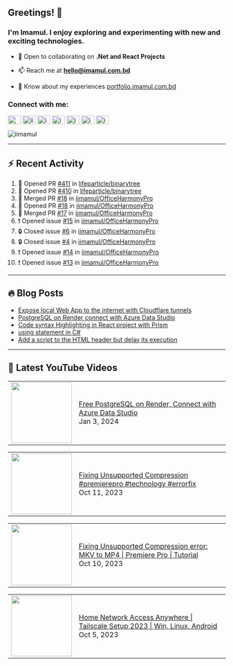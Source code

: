 ## Greetings! 👋
### I'm Imamul. I enjoy exploring and experimenting with new and exciting technologies.

- 🔭 Open to collaborating on **.Net and React Projects**

- 📫 Reach me at **<hello@imamul.com.bd>**

- 📄 Know about my experiences [portfolio.imamul.com.bd](https://portfolio.imamul.com.bd)


### Connect with me:
<p align="left">
<a href="https://dev.to/miin" target="blank"><img align="center" src="https://raw.githubusercontent.com/rahuldkjain/github-profile-readme-generator/master/src/images/icons/Social/devto.svg" alt="miin" height="20" width="30" /></a>
<a href="https://twitter.com/iinayeem" target="blank"><img align="center" src="https://raw.githubusercontent.com/rahuldkjain/github-profile-readme-generator/master/src/images/icons/Social/twitter.svg" alt="iinayeem" height="20" width="30" /></a>
<a href="https://linkedin.com/in/imamulislam" target="blank"><img align="center" src="https://raw.githubusercontent.com/rahuldkjain/github-profile-readme-generator/master/src/images/icons/Social/linked-in-alt.svg" alt="imamulislam" height="20" width="30" /></a>
<a href="https://fb.com/imamulislamnayeem" target="blank"><img align="center" src="https://raw.githubusercontent.com/rahuldkjain/github-profile-readme-generator/master/src/images/icons/Social/facebook.svg" alt="imamulislamnayeem" height="20" width="30" /></a>
<a href="https://www.youtube.com/@imamulislamnayeem" target="blank"><img align="center" src="https://raw.githubusercontent.com/rahuldkjain/github-profile-readme-generator/master/src/images/icons/Social/youtube.svg" alt="imamulislamnayeem" height="20" width="30" /></a>
<a href="https://www.hackerrank.com/imamul_islam_dev" target="blank"><img align="center" src="https://raw.githubusercontent.com/rahuldkjain/github-profile-readme-generator/master/src/images/icons/Social/hackerrank.svg" alt="imamul_islam_dev" height="20" width="30" /></a>
<a href="https://www.leetcode.com/imamulislam" target="blank"><img align="center" src="https://raw.githubusercontent.com/rahuldkjain/github-profile-readme-generator/master/src/images/icons/Social/leet-code.svg" alt="imamulislam" height="20" width="30" /></a>
</p>

<p align="left"> <img src="https://komarev.com/ghpvc/?username=iimamul&label=Profile%20views&color=0e75b6&style=flat" alt="iimamul" /> </p>

---

## :zap: Recent Activity

<!--START_SECTION:activity-->
1. 💪 Opened PR [#411](https://github.com/lifeparticle/binarytree/pull/411) in [lifeparticle/binarytree](https://github.com/lifeparticle/binarytree)
2. 💪 Opened PR [#410](https://github.com/lifeparticle/binarytree/pull/410) in [lifeparticle/binarytree](https://github.com/lifeparticle/binarytree)
3. 🎉 Merged PR [#18](https://github.com/iimamul/OfficeHarmonyPro/pull/18) in [iimamul/OfficeHarmonyPro](https://github.com/iimamul/OfficeHarmonyPro)
4. 💪 Opened PR [#18](https://github.com/iimamul/OfficeHarmonyPro/pull/18) in [iimamul/OfficeHarmonyPro](https://github.com/iimamul/OfficeHarmonyPro)
5. 🎉 Merged PR [#17](https://github.com/iimamul/OfficeHarmonyPro/pull/17) in [iimamul/OfficeHarmonyPro](https://github.com/iimamul/OfficeHarmonyPro)
6. ❗ Opened issue [#15](https://github.com/iimamul/OfficeHarmonyPro/issues/15) in [iimamul/OfficeHarmonyPro](https://github.com/iimamul/OfficeHarmonyPro)
7. 🔒 Closed issue [#6](https://github.com/iimamul/OfficeHarmonyPro/issues/6) in [iimamul/OfficeHarmonyPro](https://github.com/iimamul/OfficeHarmonyPro)
8. 🔒 Closed issue [#4](https://github.com/iimamul/OfficeHarmonyPro/issues/4) in [iimamul/OfficeHarmonyPro](https://github.com/iimamul/OfficeHarmonyPro)
9. ❗ Opened issue [#14](https://github.com/iimamul/OfficeHarmonyPro/issues/14) in [iimamul/OfficeHarmonyPro](https://github.com/iimamul/OfficeHarmonyPro)
10. ❗ Opened issue [#13](https://github.com/iimamul/OfficeHarmonyPro/issues/13) in [iimamul/OfficeHarmonyPro](https://github.com/iimamul/OfficeHarmonyPro)
<!--END_SECTION:activity-->
---
## :fire: Blog Posts
<!-- BLOG-POST-LIST:START -->
- [Expose local Web App to the internet with Cloudflare tunnels](https://dev.to/miin/expose-local-web-app-to-the-internet-with-cloudflare-tunnels-956)
- [PostgreSQL on Render connect with Azure Data Studio](https://dev.to/miin/postgresql-on-render-connect-with-azure-data-studio-3m5d)
- [Code syntax Highlighting in React project with Prism](https://dev.to/miin/code-syntax-highlighting-in-react-project-with-prism-2aj0)
- [using statement in C#](https://dev.to/miin/using-statement-in-c-28g)
- [Add a script to the HTML header but delay its execution](https://dev.to/miin/add-a-script-to-the-html-header-but-delay-its-execution-4hef)
<!-- BLOG-POST-LIST:END -->
---
## :rocket: Latest YouTube Videos
<!-- YOUTUBE:START --><table><tr><td><a href="https://www.youtube.com/watch?v=Al5GIAKpl1Y"><img width="140px" src="http://img.youtube.com/vi/Al5GIAKpl1Y/maxresdefault.jpg"></a></td>
<td><a href="https://www.youtube.com/watch?v=Al5GIAKpl1Y">Free PostgreSQL on Render, Connect with Azure Data Studio</a><br/>Jan 3, 2024</td></tr></table>
<table><tr><td><a href="https://www.youtube.com/watch?v=4h3jkUl7Yrs"><img width="140px" src="http://img.youtube.com/vi/4h3jkUl7Yrs/maxresdefault.jpg"></a></td>
<td><a href="https://www.youtube.com/watch?v=4h3jkUl7Yrs">Fixing Unsupported Compression #premierepro #technology #errorfix</a><br/>Oct 11, 2023</td></tr></table>
<table><tr><td><a href="https://www.youtube.com/watch?v=nIeUG8wio2w"><img width="140px" src="http://img.youtube.com/vi/nIeUG8wio2w/maxresdefault.jpg"></a></td>
<td><a href="https://www.youtube.com/watch?v=nIeUG8wio2w">Fixing Unsupported Compression error: MKV to MP4 | Premiere Pro | Tutorial</a><br/>Oct 10, 2023</td></tr></table>
<table><tr><td><a href="https://www.youtube.com/watch?v=V5WWbWcDprI"><img width="140px" src="http://img.youtube.com/vi/V5WWbWcDprI/maxresdefault.jpg"></a></td>
<td><a href="https://www.youtube.com/watch?v=V5WWbWcDprI">Home Network Access Anywhere | Tailscale Setup 2023 | Win, Linux, Android</a><br/>Oct 5, 2023</td></tr></table>
<!-- YOUTUBE:END -->



